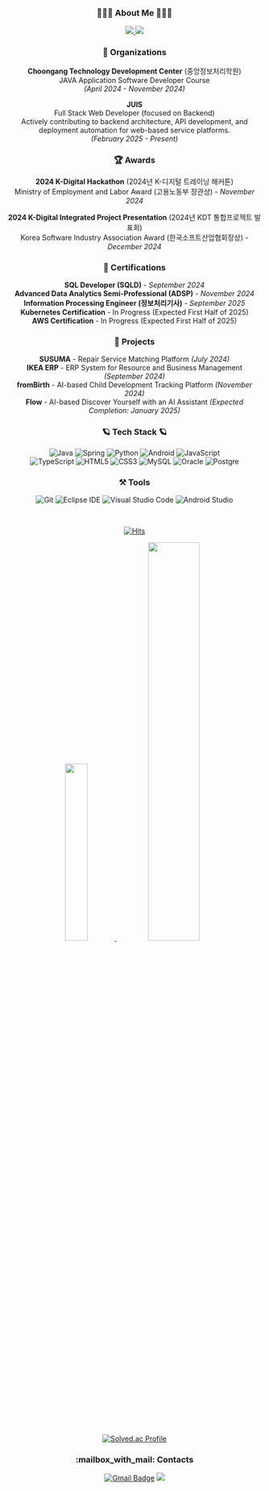 
<div align="center">

<h3 class="heading-element" dir="auto">👨🏻&zwj;💻 About Me 👨🏻&zwj;💻 </h2>

<a href="https://dev.hjwjo.com" rel="nofollow">
    <img src="https://camo.githubusercontent.com/b11ce70eb8c8b31ce3db54d0717248ba05c154f0a9d76e338c85a0f7fdff9937/68747470733a2f2f696d672e736869656c64732e696f2f62616467652f746973746f72792d3030303030303f7374796c653d666f722d7468652d6261646765266c6f676f3d76656c6f67266c6f676f436f6c6f723d7768697465" data-canonical-src="https://img.shields.io/badge/tistory-000000?style=for-the-badge&amp;logo=velog&amp;logoColor=white" style="max-width: 100%;"> </a>
    
<a href="https://hjwjo.notion.site/Jeongwoo-Han-Full-Stack-Developer-15e660107b8a805abf72e83082632278" rel="nofollow">
    <img src="https://img.shields.io/badge/Notion-%23000000.svg?style=for-the-badge&logo=notion&logoColor=white" data-canonical-src="https://img.shields.io/badge/Notion-000000?style=for-the-badge&amp;logo=notion&amp;logoColor=white" style="max-width: 100%;"></a>





<div align="center">

### 🏢 **Organizations**  
**Choongang Technology Development Center** (중앙정보처리학원)  
  JAVA Application Software Developer Course  
  *(April 2024 - November 2024)*

**JUIS**  
  Full Stack Web Developer (focused on Backend)  
  Actively contributing to backend architecture, API development, and deployment automation for web-based service platforms.  
  *(February 2025 - Present)*  


### 🏆 **Awards**  
**2024 K-Digital Hackathon** (2024년 K-디지털 트레이닝 해커톤)  
Ministry of Employment and Labor Award (고용노동부 장관상) - *November 2024*  

**2024 K-Digital Integrated Project Presentation** (2024년 KDT 통합프로젝트 발표회)  
Korea Software Industry Association Award (한국소프트산업협회장상) - *December 2024*

### 📜 **Certifications**  
**SQL Developer (SQLD)** - *September 2024*  
**Advanced Data Analytics Semi-Professional (ADSP)** - *November 2024*  
**Information Processing Engineer (정보처리기사)** -  *September 2025*  
**Kubernetes Certification** - In Progress (Expected First Half of 2025)  
**AWS Certification** - In Progress (Expected First Half of 2025)

### 🚀 **Projects**  
**SUSUMA** - Repair Service Matching Platform *(July 2024)*  
**IKEA ERP** - ERP System for Resource and Business Management *(September 2024)*  
**fromBirth** - AI-based Child Development Tracking Platform *(November 2024)*  
**Flow** - AI-based Discover Yourself with an AI Assistant *(Expected Completion: January 2025)*
 

</div>





<div align="center">
    
<h3 class="heading-element" dir="auto">🪐 Tech Stack 🪐</h2>

![Java](https://img.shields.io/badge/Java-007396.svg?&style=for-the-badge&logo=OpenJDK&logoColor=white)
![Spring](https://img.shields.io/badge/Spring-6DB33F.svg?&style=for-the-badge&logo=Spring&logoColor=white)
![Python](https://img.shields.io/badge/Python-3776AB.svg?&style=for-the-badge&logo=Python&logoColor=white)
![Android](https://img.shields.io/badge/Android-3DDC84.svg?&style=for-the-badge&logo=Android&logoColor=white)
![JavaScript](https://img.shields.io/badge/JavaScript-F7DF1E.svg?&style=for-the-badge&logo=JavaScript&logoColor=white) </br>
![TypeScript](https://img.shields.io/badge/TypeScript-3178C6.svg?&style=for-the-badge&logo=TypeScript&logoColor=white)
![HTML5](https://img.shields.io/badge/HTML5-E34F26.svg?&style=for-the-badge&logo=HTML5&logoColor=white)
![CSS3](https://img.shields.io/badge/CSS3-1572B6.svg?&style=for-the-badge&logo=CSS3&logoColor=white)
![MySQL](https://img.shields.io/badge/MySQL-4479A1.svg?&style=for-the-badge&logo=MySQL&logoColor=white)
![Oracle](https://img.shields.io/badge/Oracle-F80000.svg?&style=for-the-badge&logo=Oracle&logoColor=white)
![Postgre](https://img.shields.io/badge/postgresql-4169e1?style=for-the-badge&logo=postgresql&logoColor=white)


<h3 class="heading-element" dir="auto">⚒️ Tools</h2>

![Git](https://img.shields.io/badge/Git-F05032.svg?&style=for-the-badge&logo=Git&logoColor=white)
![Eclipse IDE](https://img.shields.io/badge/Eclipse%20IDE-2C2255.svg?&style=for-the-badge&logo=Eclipse%20IDE&logoColor=white)
![Visual Studio Code](https://img.shields.io/badge/Visual%20Studio%20Code-007ACC.svg?&style=for-the-badge&logo=Visual%20Studio%20Code&logoColor=white)
![Android Studio](https://img.shields.io/badge/Android%20Studio-3DDC84.svg?&style=for-the-badge&logo=Android%20Studio&logoColor=white)

<div align="center"> 

<br/>

[![Hits](https://hits.seeyoufarm.com/api/count/incr/badge.svg?url=https%3A%2F%2Fgithub.com%2Fgroovyplanet%2Fhit-counter&count_bg=%233E73DF&title_bg=%23555555&icon=&icon_color=%23E7E7E7&title=hits&edge_flat=false)](https://hits.seeyoufarm.com)

<a href="https://github.com/anuraghazra/github-readme-stats">
    <img src="https://github-readme-stats.vercel.app/api/top-langs/?username=groovyplanet&layout=donut&show_icons=true&theme=material-palenight&hide_border=true&bg_color=20232a&icon_color=58A6FF&text_color=fff&title_color=58A6FF&count_private=true&exclude_repo=Face-Transfer-Application" width=30% />
</a>    
<a href="https://github.com/anuraghazra/github-readme-stats">
  <img src="https://github-readme-stats.vercel.app/api?username=groovyplanet&show_icons=true&theme=material-palenight&hide_border=true&bg_color=20232a&icon_color=58A6FF&text_color=fff&title_color=58A6FF&count_private=true" width=45% />
</a>

<p align="center">
    <a href="https://solved.ac/lol3569/">
        <img src="http://mazassumnida.wtf/api/v2/generate_badge?boj=lol3569" alt="Solved.ac Profile"/>
    </a>

    
</p>



</div>

 

<h3 class="heading-element" dir="auto">:mailbox_with_mail: Contacts</h2>

[![Gmail Badge](https://img.shields.io/badge/Gmail-d14836?style=flat-square&logo=Gmail&logoColor=white&link=mailto:sneakersgroovy@gmail.com)](mailto:sneakersgroovy@gmail.com)
<a href="https://instagram.com/hjwjo" target="_blank"><img src="https://img.shields.io/badge/Instagram-E4405F?style=flat-square&logo=Instagram&logoColor=white"/></a>

</div>

